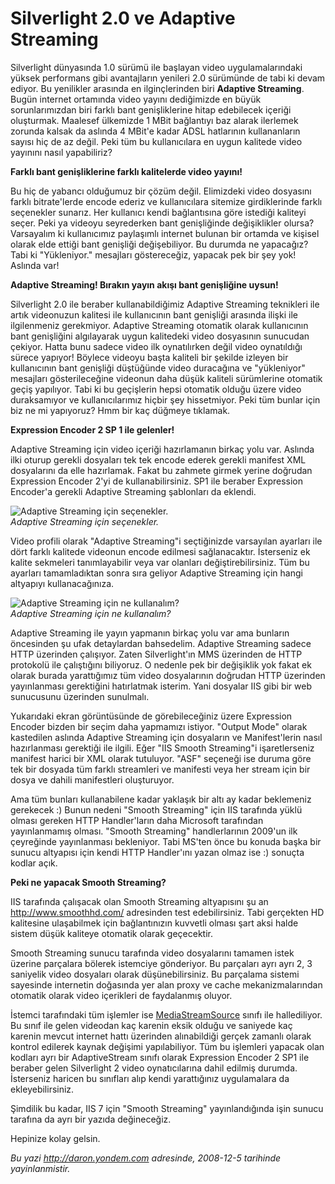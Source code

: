 # Silverlight 2.0 ve Adaptive Streaming
Silverlight dünyasında 1.0 sürümü ile başlayan video uygulamalarındaki
yüksek performans gibi avantajların yenileri 2.0 sürümünde de tabi ki
devam ediyor. Bu yenilikler arasında en ilginçlerinden biri **Adaptive
Streaming**. Bugün internet ortamında video yayını dediğimizde en büyük
sorunlarımızdan biri farklı bant genişliklerine hitap edebilecek içeriği
oluşturmak. Maalesef ülkemizde 1 MBit bağlantıyı baz alarak ilerlemek
zorunda kalsak da aslında 4 MBit'e kadar ADSL hatlarının kullananların
sayısı hiç de az değil. Peki tüm bu kullanıcılara en uygun kalitede
video yayınını nasıl yapabiliriz?

**Farklı bant genişliklerine farklı kalitelerde video yayını!**

Bu hiç de yabancı olduğumuz bir çözüm değil. Elimizdeki video dosyasını
farklı bitrate'lerde encode ederiz ve kullanıcılara sitemize
girdiklerinde farklı seçenekler sunarız. Her kullanıcı kendi
bağlantısına göre istediği kaliteyi seçer. Peki ya videoyu seyrederken
bant genişliğinde değişiklikler olursa? Varsayalım ki kullanıcımız
paylaşımlı internet bulunan bir ortamda ve kişisel olarak elde ettiği
bant genişliği değişebiliyor. Bu durumda ne yapacağız? Tabi ki
"Yükleniyor." mesajları göstereceğiz, yapacak pek bir şey yok! Aslında
var!

**Adaptive Streaming! Bırakın yayın akışı bant genişliğine uysun!**

Silverlight 2.0 ile beraber kullanabildiğimiz Adaptive Streaming
teknikleri ile artık videonuzun kalitesi ile kullanıcının bant genişliği
arasında ilişki ile ilgilenmeniz gerekmiyor. Adaptive Streaming otomatik
olarak kullanıcının bant genişliğini algılayarak uygun kalitedeki video
dosyasının sunucudan çekiyor. Hatta bunu sadece video ilk oynatılırken
değil video oynatıldığı sürece yapıyor! Böylece videoyu başta kaliteli
bir şekilde izleyen bir kullanıcının bant genişliği düştüğünde video
duracağına ve "yükleniyor" mesajları gösterileceğine videonun daha düşük
kaliteli sürümlerine otomatik geçiş yapılıyor. Tabi ki bu geçişlerin
hepsi otomatik olduğu üzere video duraksamıyor ve kullanıcılarımız
hiçbir şey hissetmiyor. Peki tüm bunlar için biz ne mi yapıyoruz? Hmm
bir kaç düğmeye tıklamak.

**Expression Encoder 2 SP 1 ile gelenler!**

Adaptive Streaming için video içeriği hazırlamanın birkaç yolu var.
Aslında ilki oturup gerekli dosyaları tek tek encode ederek gerekli
manifest XML dosyalarını da elle hazırlamak. Fakat bu zahmete girmek
yerine doğrudan Expression Encoder 2'yi de kullanabilirsiniz. SP1 ile
beraber Expression Encoder'a gerekli Adaptive Streaming şablonları da
eklendi.

![Adaptive Streaming için
seçenekler.](media/Silverlight_2_0_ve_Adaptive_Streaming/04122008_1.png)\
*Adaptive Streaming için seçenekler.*

Video profili olarak "Adaptive Streaming"i seçtiğinizde varsayılan
ayarları ile dört farklı kalitede videonun encode edilmesi
sağlanacaktır. İsterseniz ek kalite sekmeleri tanımlayabilir veya var
olanları değiştirebilirsiniz. Tüm bu ayarları tamamladıktan sonra sıra
geliyor Adaptive Streaming için hangi altyapıyı kullanacağınıza.

![Adaptive Streaming için ne
kullanalım?](media/Silverlight_2_0_ve_Adaptive_Streaming/04122008_2.png)\
*Adaptive Streaming için ne kullanalım?*

Adaptive Streaming ile yayın yapmanın birkaç yolu var ama bunların
öncesinden şu ufak detaylardan bahsedelim. Adaptive Streaming sadece
HTTP üzerinden çalışıyor. Zaten Silverlight'ın MMS üzerinden de HTTP
protokolü ile çalıştığını biliyoruz. O nedenle pek bir değişiklik yok
fakat ek olarak burada yarattığımız tüm video dosyalarının doğrudan HTTP
üzerinden yayınlanması gerektiğini hatırlatmak isterim. Yani dosyalar
IIS gibi bir web sunucusunu üzerinden sunulmalı.

Yukarıdaki ekran görüntüsünde de görebileceğiniz üzere Expression
Encoder bizden bir seçim daha yapmamızı istiyor. "Output Mode" olarak
kastedilen aslında Adaptive Streaming için dosyaların ve Manifest'lerin
nasıl hazırlanması gerektiği ile ilgili. Eğer "IIS Smooth Streaming"i
işaretlerseniz manifest harici bir XML olarak tutuluyor. "ASF" seçeneği
ise duruma göre tek bir dosyada tüm farklı streamleri ve manifesti veya
her stream için bir dosya ve dahili manifestleri oluşturuyor.

Ama tüm bunları kullanabilene kadar yaklaşık bir altı ay kadar
beklemeniz gerekecek :) Bunun nedeni "Smooth Streaming" için IIS
tarafında yüklü olması gereken HTTP Handler'ların daha Microsoft
tarafından yayınlanmamış olması. "Smooth Streaming" handlerlarının
2009'un ilk çeyreğinde yayınlanması bekleniyor. Tabi MS'ten önce bu
konuda başka bir sunucu altyapısı için kendi HTTP Handler'ını yazan
olmaz ise :) sonuçta kodlar açık.

**Peki ne yapacak Smooth Streaming?**

IIS tarafında çalışacak olan Smooth Streaming altyapısını şu an
<http://www.smoothhd.com/> adresinden test edebilirsiniz. Tabi gerçekten
HD kalitesine ulaşabilmek için bağlantınızın kuvvetli olması şart aksi
halde sistem düşük kaliteye otomatik olarak geçecektir.

Smooth Streaming sunucu tarafında video dosyalarını tamamen istek
üzerine parçalara bölerek istemciye gönderiyor. Bu parçaları ayrı ayrı
2, 3 saniyelik video dosyaları olarak düşünebilirsiniz. Bu parçalama
sistemi sayesinde internetin doğasında yer alan proxy ve cache
mekanizmalarından otomatik olarak video içerikleri de faydalanmış
oluyor.

İstemci tarafındaki tüm işlemler ise
[MediaStreamSource](http://msdn.microsoft.com/en-us/library/system.windows.media.mediastreamsource(VS.95).aspx)
sınıfı ile hallediliyor. Bu sınıf ile gelen videodan kaç karenin eksik
olduğu ve saniyede kaç karenin mevcut internet hattı üzerinden
alınabildiği gerçek zamanlı olarak kontrol edilerek kaynak değişimi
yapılabiliyor. Tüm bu işlemleri yapacak olan kodları ayrı bir
AdaptiveStream sınıfı olarak Expression Encoder 2 SP1 ile beraber gelen
Silverlight 2 video oynatıcılarına dahil edilmiş durumda. İsterseniz
haricen bu sınıfları alıp kendi yarattığınız uygulamalara da
ekleyebilirsiniz.

Şimdilik bu kadar, IIS 7 için "Smooth Streaming" yayınlandığında işin
sunucu tarafına da ayrı bir yazıda değineceğiz.

Hepinize kolay gelsin.



*Bu yazi http://daron.yondem.com adresinde, 2008-12-5 tarihinde yayinlanmistir.*
